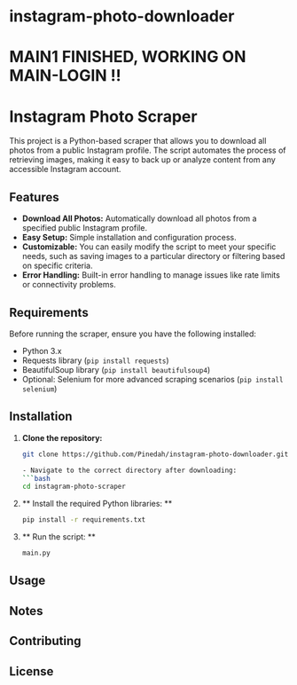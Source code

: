 # instagram-photo-downloader

# MAIN1 FINISHED, WORKING ON MAIN-LOGIN !!

# Instagram Photo Scraper

This project is a Python-based scraper that allows you to download all photos from a public Instagram profile. The script automates the process of retrieving images, making it easy to back up or analyze content from any accessible Instagram account.

## Features

- **Download All Photos:** Automatically download all photos from a specified public Instagram profile.
- **Easy Setup:** Simple installation and configuration process.
- **Customizable:** You can easily modify the script to meet your specific needs, such as saving images to a particular directory or filtering based on specific criteria.
- **Error Handling:** Built-in error handling to manage issues like rate limits or connectivity problems.

## Requirements

Before running the scraper, ensure you have the following installed:

- Python 3.x
- Requests library (`pip install requests`)
- BeautifulSoup library (`pip install beautifulsoup4`)
- Optional: Selenium for more advanced scraping scenarios (`pip install selenium`)

## Installation

1. **Clone the repository:**

   ```bash
   git clone https://github.com/Pinedah/instagram-photo-downloader.git

   - Navigate to the correct directory after downloading:
   ```bash
   cd instagram-photo-scraper

2. ** Install the required Python libraries: **
   ```bash
   pip install -r requirements.txt
   
3. ** Run the script: **
   ```bash
   main.py
   

## Usage 

## Notes 

## Contributing

## License


